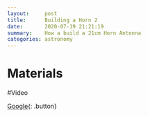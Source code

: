 ```yaml
---
layout:     post
title:      Building a Horn 2
date:       2020-07-19 21:21:19
summary:    How a build a 21cm Horn Antenna
categories: astronomy
---
```


# Materials 


#Video

[Google](http://www.google.com){: .button}
